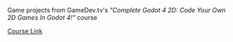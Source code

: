 Game projects from GameDev.tv's *"Complete Godot 4 2D: Code Your Own 2D Games In Godot 4!"* course

[Course Link](https://www.gamedev.tv/dashboard/courses/13)

